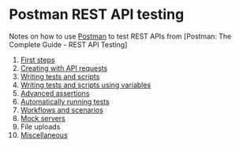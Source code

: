 # Postman REST API testing

<!-- START doctoc  -->
<!-- END doctoc -->

Notes on how to use [Postman](https://www.getpostman.com/) to test REST APIs
from [Postman: The Complete Guide - REST API Testing]

1. [First steps](./01-first-steps)
2. [Creating with API requests](./02-creating-with-api-requests)
3. [Writing tests and scripts](./03-writing-tests-and-scripts)
4. [Writing tests and scripts using variables](./04-writing-tests-and-scripts-using-variables)
5. [Advanced assertions](./05-advanced-assertions)
6. [Automatically running tests](./06-automatically-running-tests)
7. [Workflows and scenarios](./07-workflows-and-scenarios)
8. [Mock servers](./08-mock-servers)
9. File uploads
10. [Miscellaneous](./10-miscellaneous)
